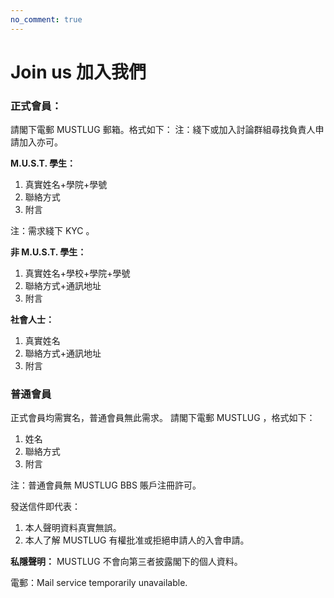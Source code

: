 ```yaml
---
no_comment: true
---
```


# Join us 加入我們

### 正式會員：

請閣下電郵 MUSTLUG 郵箱。格式如下：
注：綫下或加入討論群組尋找負責人申請加入亦可。

**M.U.S.T. 學生：**
1. 真實姓名+學院+學號
2. 聯絡方式
3. 附言

注：需求綫下 KYC 。

**非 M.U.S.T. 學生：**
1. 真實姓名+學校+學院+學號
2. 聯絡方式+通訊地址
3. 附言

**社會人士：**
1. 真實姓名
2. 聯絡方式+通訊地址
3. 附言

### 普通會員
正式會員均需實名，普通會員無此需求。
請閣下電郵 MUSTLUG ，格式如下：
1. 姓名
2. 聯絡方式
3. 附言
   
注：普通會員無 MUSTLUG BBS 賬戶注冊許可。

發送信件即代表：
1. 本人聲明資料真實無誤。
2. 本人了解 MUSTLUG 有權批准或拒絕申請人的入會申請。

**私隱聲明：** MUSTLUG 不會向第三者披露閣下的個人資料。

電郵：Mail service temporarily unavailable.
